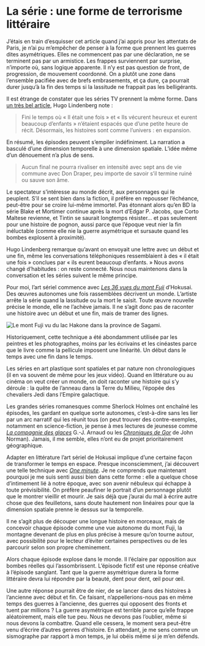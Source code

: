 # La série : une forme de terrorisme littéraire

J’étais en train d’esquisser cet article quand j’ai appris pour les attentats de Paris, je n’ai pu m’empêcher de penser à la forme que prennent les guerres dites asymétriques. Elles ne commencent pas par une déclaration, ne se terminent pas par un armistice. Les frappes surviennent par surprise, n’importe où, sans logique apparente. Il n’y est pas question de front, de progression, de mouvement coordonné. On a plutôt une zone dans l’ensemble pacifiée avec de brefs embrasements, et ça dure, ça pourrait durer jusqu’à la fin des temps si la lassitude ne frappait pas les belligérants.<span id="more-42791"></span>

Il est étrange de constater que les séries TV prennent la même forme. Dans [un très bel article](http://www.slate.fr/story/108723/peu-importe-fin-seuls-comptent-rebondissements), Hugo Lindenberg note :

> Fini le temps où « Il était une fois » et « Ils vécurent heureux et eurent beaucoup d’enfants » n’étaient espacés que d’une petite heure de récit. Désormais, les histoires sont comme l’univers : en expansion.

En résumé, les épisodes peuvent s’empiler indéfiniment. La narration a basculé d’une dimension temporelle à une dimension spatiale. L’idée même d’un dénouement n’a plus de sens.

> Aucun final ne pourra rivaliser en intensité avec sept ans de vie commune avec Don Draper, peu importe de savoir s’il termine ruiné ou sauve son âme.

Le spectateur s’intéresse au monde décrit, aux personnages qui le peuplent. S’il se sent bien dans la fiction, il préfère en repousser l’échéance, peut-être pour se croire lui-même immortel. Pas étonnant alors qu’en BD la série Blake et Mortimer continue après la mort d’Edgar P. Jacobs, que Corto Maltese revienne, et Tintin se saurait longtemps résister… et pas seulement pour une histoire de pognon, aussi parce que l’époque veut nier la fin inéluctable (comme elle nie la guerre asymétrique et sursaute quand les bombes explosent à proximité).

Hugo Lindenberg remarque qu’avant on envoyait une lettre avec un début et une fin, même les conversations téléphoniques ressemblaient à des « il était une fois » conclues par « ils eurent beaucoup d’enfants. » Nous avons changé d’habitudes : on reste connecté. Nous nous maintenons dans la conversation et les séries suivent le même principe.

Pour moi, l’art sériel commence avec [*Les 36 vues du mont Fuji*](https://fr.wikipedia.org/wiki/Trente-six_vues_du_mont_Fuji) d’Hokusai. Des œuvres autonomes une fois rassemblées décrivent un monde. L’artiste arrête la série quand la lassitude ou la mort le saisit. Toute œuvre nouvelle précise le monde, elle ne l’achève jamais. Il ne s’agit donc pas de raconter une histoire avec un début et une fin, mais de tramer des lignes.

![Le mont Fuji vu du lac Hakone dans la province de Sagami.](https://tcrouzet.com/images_tc/2015/11/The_lake_of_Hakone_in_the_Segami_province.jpg)

Historiquement, cette technique a été abondamment utilisée par les peintres et les photographes, moins par les écrivains et les cinéastes parce que le livre comme la pellicule imposent une linéarité. Un début dans le temps avec une fin dans le temps.

Les séries en art plastique sont spatiales et par nature non chronologiques (il en va souvent de même pour les jeux vidéo). Quand en littérature ou au cinéma on veut créer un monde, on doit raconter une histoire qui s’y déroule : la quête de l’anneau dans la Terre du Milieu, l’épopée des chevaliers Jedi dans l’Empire galactique.

Les grandes séries romanesques comme Sherlock Holmes ont enchaîné les épisodes, les gardant en quelque sorte autonomes, c’est-à-dire sans les lier par un arc narratif qui les réunit tous (on peut trouver des contre-exemples, notamment en science-fiction, je pense à mes lectures de jeunesse comme [*La compagnie des glaces*](https://fr.wikipedia.org/wiki/La_Compagnie_des_glaces) G.-J. Arnaud ou les [*Chroniques de Gor*](https://fr.wikipedia.org/wiki/Chroniques_de_Gor) de John Norman). Jamais, il me semble, elles n’ont eu de projet prioritairement géographique.

Adapter en littérature l’art sériel de Hokusai implique d’une certaine façon de transformer le temps en espace. Presque inconsciemment, j’ai découvert une telle technique avec [*One minute*](https://tcrouzet.com/une-minute/). Je ne comprends que maintenant pourquoi je me suis senti aussi bien dans cette forme : elle a quelque chose d’intimement lié à notre époque, avec son avenir nébuleux qui échappe à toute prévisibilité. On préfère peaufiner le portrait d’un personnage plutôt que le montrer vieillir et mourir. Je sais déjà que j’aurai du mal à écrire autre chose que des feuilletons, sans doute hautement non linéaires pour que la dimension spatiale prenne le dessus sur la temporelle.

Il ne s’agit plus de découper une longue histoire en morceaux, mais de concevoir chaque épisode comme une vue autonome du mont Fuji, la montagne devenant de plus en plus précise à mesure qu’on tourne autour, avec possibilité pour le lecteur d’éviter certaines perspectives ou de les parcourir selon son propre cheminement.

Alors chaque épisode explose dans le monde. Il l’éclaire par opposition aux bombes réelles qui l’assombrissent. L’épisode fictif est une réponse créative à l’épisode sanglant. Tant que la guerre asymétrique durera la forme littéraire devra lui répondre par la beauté, dent pour dent, œil pour œil.

Une autre réponse pourrait être de nier, de se lancer dans des histoires à l’ancienne avec début et fin. Ce faisant, n’appellerions-nous pas en même temps des guerres à l’ancienne, des guerres qui opposent des fronts et tuent par millions ? La guerre asymétrique est terrible parce qu’elle frappe aléatoirement, mais elle tue peu. Nous ne devons pas l’oublier, même si nous devons la combattre. Quand elle cessera, le moment sera peut-être venu d’écrire d’autres genres d’histoire. En attendant, je me sens comme un sismographe par rapport à mon temps, je lui obéis même si je m’en défends.